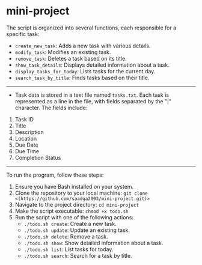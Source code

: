 # mini-project

The script is organized into several functions, each responsible for a specific task:
- `create_new_task`: Adds a new task with various details.
- `modify_task`: Modifies an existing task.
- `remove_task`: Deletes a task based on its title.
- `show_task_details`: Displays detailed information about a task.
- `display_tasks_for_today`: Lists tasks for the current day.
- `search_task_by_title`: Finds tasks based on their title.

----------------------------------------------------------------------------------------------------------------------------------------------------------------------------------------------------

- Task data is stored in a text file named `tasks.txt`. Each task is represented as a line in the file, with fields separated by the "|" character. The fields include:
1. Task ID
2. Title
3. Description
4. Location
5. Due Date
6. Due Time
7. Completion Status

----------------------------------------------------------------------------------------------------------------------------------------------------------------------------------------------------

To run the program, follow these steps:
1. Ensure you have Bash installed on your system.
2. Clone the repository to your local machine: `git clone <(https://github.com/saadga2003/mini-project.git)>`
3. Navigate to the project directory: `cd mini-project`
4. Make the script executable: `chmod +x todo.sh`
5. Run the script with one of the following actions:
   - `./todo.sh create`: Create a new task.
   - `./todo.sh update`: Update an existing task.
   - `./todo.sh delete`: Remove a task.
   - `./todo.sh show`: Show detailed information about a task.
   - `./todo.sh list`: List tasks for today.
   - `./todo.sh search`: Search for a task by title.
